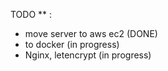 TODO ** :

- move server to aws ec2 (DONE)
- to docker (in progress)
- Nginx, letencrypt (in progress)
